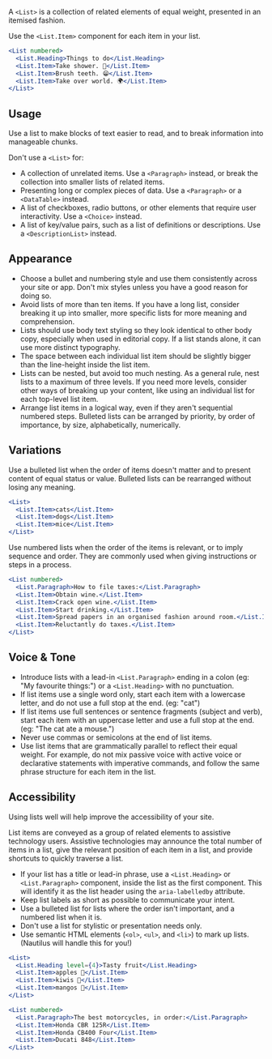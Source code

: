 A `<List>` is a collection of related elements of equal weight, presented in an itemised fashion.

Use the `<List.Item>` component for each item in your list.

```jsx
<List numbered>
  <List.Heading>Things to do</List.Heading>
  <List.Item>Take shower. 🛀</List.Item>
  <List.Item>Brush teeth. 😁</List.Item>
  <List.Item>Take over world. 🌍</List.Item>
</List>
```

## Usage

Use a list to make blocks of text easier to read, and to break information into manageable chunks.


Don't use a `<List>` for:

- A collection of unrelated items. Use a `<Paragraph>` instead, or break the collection into smaller lists of related items.
- Presenting long or complex pieces of data. Use a `<Paragraph>` or a `<DataTable>` instead.
- A list of checkboxes, radio buttons, or other elements that require user interactivity. Use a `<Choice>` instead.
- A list of key/value pairs, such as a list of definitions or descriptions. Use a `<DescriptionList>` instead.

## Appearance

- Choose a bullet and numbering style and use them consistently across your site or app. Don't mix styles unless you have a good reason for doing so.
- Avoid lists of more than ten items. If you have a long list, consider breaking it up into smaller, more specific lists for more meaning and comprehension.
- Lists should use body text styling so they look identical to other body copy, especially when used in editorial copy. If a list stands alone, it can use more distinct typography.
- The space between each individual list item should be slightly bigger than the line-height inside the list item.
- Lists can be nested, but avoid too much nesting. As a general rule, nest lists to a maximum of three levels. If you need more levels, consider other ways of breaking up your content, like using an individual list for each top-level list item.
- Arrange list items in a logical way, even if they aren't sequential numbered steps. Bulleted lists can be arranged by priority, by order of importance, by size, alphabetically, numerically.

## Variations

Use a bulleted list when the order of items doesn't matter and to present content of equal status or value. Bulleted lists can be rearranged without losing any meaning.

```jsx
<List>
  <List.Item>cats</List.Item>
  <List.Item>dogs</List.Item>
  <List.Item>mice</List.Item>
</List>
```

<!--
TODO: Implement an Icon list.
Use an icon list when you want to provide additional semantic meaning—for instance, to show dos and don'ts.

[example]
-->

Use numbered lists when the order of the items is relevant, or to imply sequence and order. They are commonly used when giving instructions or steps in a process.

```jsx
<List numbered>
  <List.Paragraph>How to file taxes:</List.Paragraph>
  <List.Item>Obtain wine.</List.Item>
  <List.Item>Crack open wine.</List.Item>
  <List.Item>Start drinking.</List.Item>
  <List.Item>Spread papers in an organised fashion around room.</List.Item>
  <List.Item>Reluctantly do taxes.</List.Item>
</List>
```

## Voice & Tone

- Introduce lists with a lead-in `<List.Paragraph>` ending in a colon (eg: "My favourite things:") or a `<List.Heading>` with no punctuation.
- If list items use a single word only, start each item with a lowercase letter, and do not use a full stop at the end. (eg: "cat")
- If list items use full sentences or sentence fragments (subject and verb), start each item with an uppercase letter and use a full stop at the end. (eg: "The cat ate a mouse.")
- Never use commas or semicolons at the end of list items.
- Use list items that are grammatically parallel to reflect their equal weight. For example, do not mix passive voice with active voice or declarative statements with imperative commands, and follow the same phrase structure for each item in the list.

## Accessibility

Using lists well will help improve the accessibility of your site.

List items are conveyed as a group of related elements to assistive technology users. Assistive technologies may announce the total number of items in a list, give the relevant position of each item in a list, and provide shortcuts to quickly traverse a list.

- If your list has a title or lead-in phrase, use a `<List.Heading>` or `<List.Paragraph>` component, inside the list as the first component. This will identify it as the list header using the `aria-labelledby` attribute.
- Keep list labels as short as possible to communicate your intent.
- Use a bulleted list for lists where the order isn't important, and a numbered list when it is.
- Don't use a list for stylistic or presentation needs only.
- Use semantic HTML elements (`<ol>`, `<ul>`, and `<li>`) to mark up lists. (Nautilus will handle this for you!)

```jsx
<List>
  <List.Heading level={4}>Tasty fruit</List.Heading>
  <List.Item>apples 🍏</List.Item>
  <List.Item>kiwis 🥝</List.Item>
  <List.Item>mangos 🥭</List.Item>
</List>

<List numbered>
  <List.Paragraph>The best motorcycles, in order:</List.Paragraph>
  <List.Item>Honda CBR 125R</List.Item>
  <List.Item>Honda CB400 Four</List.Item>
  <List.Item>Ducati 848</List.Item>
</List>
```
